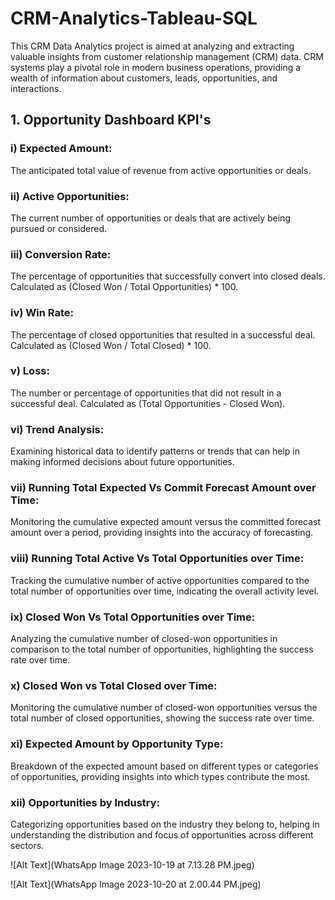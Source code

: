 # CRM-Analytics-Tableau-SQL
This CRM Data Analytics project is aimed at analyzing and extracting valuable insights from customer relationship management (CRM) data. CRM systems play a pivotal role in modern business operations, providing a wealth of information about customers, leads, opportunities, and interactions. 
## 1. Opportunity Dashboard KPI's
### i) Expected Amount:  
The anticipated total value of revenue from active opportunities or deals.
  
### ii) Active Opportunities:  
The current number of opportunities or deals that are actively being pursued or considered.
  
### iii) Conversion Rate: 
The percentage of opportunities that successfully convert into closed deals. Calculated as (Closed Won / Total Opportunities) * 100.
  
### iv) Win Rate: 
The percentage of closed opportunities that resulted in a successful deal. Calculated as (Closed Won / Total Closed) * 100.
  
### v) Loss: 
The number or percentage of opportunities that did not result in a successful deal. Calculated as (Total Opportunities - Closed Won).
  
### vi) Trend Analysis: 
Examining historical data to identify patterns or trends that can help in making informed decisions about future opportunities.
  
### vii) Running Total Expected Vs Commit Forecast Amount over Time: 
Monitoring the cumulative expected amount versus the committed forecast amount over a period, providing insights into the accuracy of forecasting.
  
### viii) Running Total Active Vs Total Opportunities over Time: 
Tracking the cumulative number of active opportunities compared to the total number of opportunities over time, indicating the overall activity level.
  
### ix) Closed Won Vs Total Opportunities over Time: 
Analyzing the cumulative number of closed-won opportunities in comparison to the total number of opportunities, highlighting the success rate over time.
  
### x) Closed Won vs Total Closed over Time: 
Monitoring the cumulative number of closed-won opportunities versus the total number of closed opportunities, showing the success rate over time.
  
### xi) Expected Amount by Opportunity Type: 
Breakdown of the expected amount based on different types or categories of opportunities, providing insights into which types contribute the most.
  
### xii) Opportunities by Industry: 
Categorizing opportunities based on the industry they belong to, helping in understanding the distribution and focus of opportunities across different sectors.

![Alt Text](WhatsApp Image 2023-10-19 at 7.13.28 PM.jpeg)

![Alt Text](WhatsApp Image 2023-10-20 at 2.00.44 PM.jpeg)


